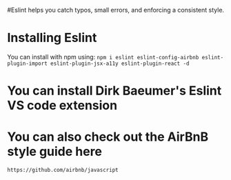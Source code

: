 #Eslint helps you catch typos, small errors, and enforcing a consistent style.

# Installing Eslint

You can install with npm using:
`npm i eslint eslint-config-airbnb eslint-plugin-import eslint-plugin-jsx-a11y eslint-plugin-react -d`

# You can install Dirk Baeumer's Eslint VS code extension

# You can also check out the AirBnB style guide here
`https://github.com/airbnb/javascript`
